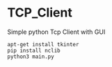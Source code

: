 # TCP_Client
Simple python Tcp Client with GUI

```
apt-get install tkinter
pip install nclib
python3 main.py
```
